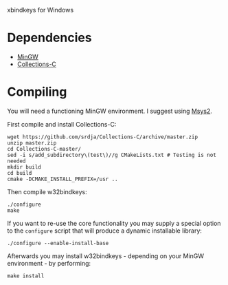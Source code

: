 xbindkeys for Windows

# Dependencies

* [MinGW](http://mingw.org/)
* [Collections-C](https://github.com/srdja/Collections-C)

# Compiling

You will need a functioning MinGW environment. I suggest using [Msys2](https://www.msys2.org/).

First compile and install Collections-C:

    wget https://github.com/srdja/Collections-C/archive/master.zip
    unzip master.zip
    cd Collections-C-master/
    sed -i s/add_subdirectory\(test\)//g CMakeLists.txt # Testing is not needed
    mkdir build
    cd build
    cmake -DCMAKE_INSTALL_PREFIX=/usr ..

Then compile w32bindkeys:

    ./configure
    make

If you want to re-use the core functionality you may supply a special option to the `configure` script that will produce a dynamic installable library:

    ./configure --enable-install-base

Afterwards you may install w32bindkeys - depending on your MinGW environment - by performing:

    make install
